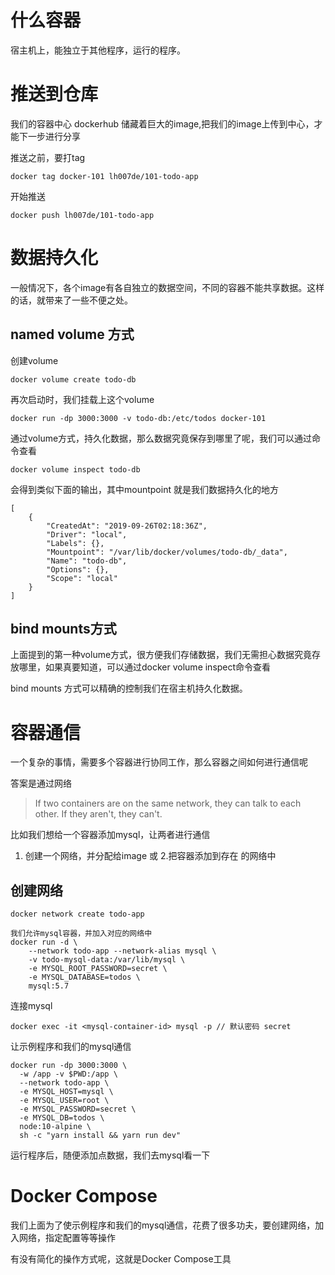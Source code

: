 

# 什么容器

宿主机上，能独立于其他程序，运行的程序。

# 推送到仓库

我们的容器中心 dockerhub 储藏着巨大的image,把我们的image上传到中心，才能下一步进行分享

推送之前，要打tag

```
docker tag docker-101 lh007de/101-todo-app
```

开始推送

```
docker push lh007de/101-todo-app
```

# 数据持久化

一般情况下，各个image有各自独立的数据空间，不同的容器不能共享数据。这样的话，就带来了一些不便之处。

## named volume 方式

创建volume

```
docker volume create todo-db
```

再次启动时，我们挂载上这个volume

```
docker run -dp 3000:3000 -v todo-db:/etc/todos docker-101
```

通过volume方式，持久化数据，那么数据究竟保存到哪里了呢，我们可以通过命令查看

```
docker volume inspect todo-db
```

会得到类似下面的输出，其中mountpoint 就是我们数据持久化的地方

```
[
    {
        "CreatedAt": "2019-09-26T02:18:36Z",
        "Driver": "local",
        "Labels": {},
        "Mountpoint": "/var/lib/docker/volumes/todo-db/_data",
        "Name": "todo-db",
        "Options": {},
        "Scope": "local"
    }
]
```

## **bind mounts**方式

上面提到的第一种volume方式，很方便我们存储数据，我们无需担心数据究竟存放哪里，如果真要知道，可以通过docker volume inspect命令查看

bind mounts 方式可以精确的控制我们在宿主机持久化数据。

# 容器通信

一个复杂的事情，需要多个容器进行协同工作，那么容器之间如何进行通信呢

答案是通过网络

> If two containers are on the same network, they can talk to each other. If they aren't, they can't.

比如我们想给一个容器添加mysql，让两者进行通信

1. 创建一个网络，并分配给image  或 2.把容器添加到存在 的网络中

## 创建网络

```
docker network create todo-app
```

```
我们允许mysql容器，并加入对应的网络中
docker run -d \
    --network todo-app --network-alias mysql \
    -v todo-mysql-data:/var/lib/mysql \
    -e MYSQL_ROOT_PASSWORD=secret \
    -e MYSQL_DATABASE=todos \
    mysql:5.7
```

连接mysql

```
docker exec -it <mysql-container-id> mysql -p // 默认密码 secret

```

让示例程序和我们的mysql通信

```
docker run -dp 3000:3000 \
  -w /app -v $PWD:/app \
  --network todo-app \
  -e MYSQL_HOST=mysql \
  -e MYSQL_USER=root \
  -e MYSQL_PASSWORD=secret \
  -e MYSQL_DB=todos \
  node:10-alpine \
  sh -c "yarn install && yarn run dev"
```

运行程序后，随便添加点数据，我们去mysql看一下

# Docker Compose

我们上面为了使示例程序和我们的mysql通信，花费了很多功夫，要创建网络，加入网络，指定配置等等操作

有没有简化的操作方式呢，这就是Docker Compose工具

